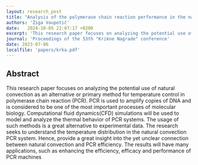 ```yaml
---
layout: research_post
title: "Analysis of the polymerase chain reaction performance in the natural convection"
authors: 'Žiga Vaupotič'
date:   2024-10-05 22:07:17 +0200
excerpt: 'This research paper focuses on analyzing the potential use of natural convection as an alternative method for temperature control in polymerase chain reaction (PCR).'
journal: 'Proceedings of the 53th "Krikne Nagrade" conference'
date: 2023-07-06
localfile: 'papers/krka.pdf'
---
```


## Abstract

This research paper focuses on analyzing the potential use of natural convection as an alternative
or primary method for temperature control in polymerase chain reaction (PCR). PCR is used to
amplify copies of DNA and is considered to be one of the most important processes of molecular
biology. Computational fluid dynamics(CFD) simulations will be used to model and analyze the
thermal behavior of PCR systems. The usage of such methods is a great alternative to experimental
data. The research seeks to understand the temperature distribution in the natural convection PCR
system. Hence, provide a great insight into the yet unclear connection between natural convection
and PCR efficiency. The results will have many applications, such as enhancing the efficiency,
efficacy and performance of PCR machines
